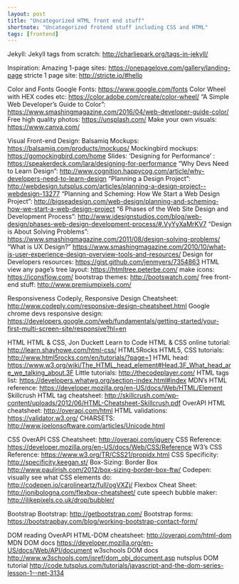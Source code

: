 ```yaml
---
layout: post
title: "Uncategorized HTML front end stuff"
shortnote: "Uncategorized frotend stuff including CSS and HTML"
tags: [frontend]
---
```


Jekyll:
Jekyll tags from scratch: http://charliepark.org/tags-in-jekyll/

Inspiration:
Amazing 1-page sites: https://onepagelove.com/gallery/landing-page
stricte 1 page site: http://stricte.io/#hello

Color and Fonts
Google Fonts: https://www.google.com/fonts
Color Wheel with HEX codes etc: https://color.adobe.com/create/color-wheel/
“A Simple Web Developer’s Guide to Color”: https://www.smashingmagazine.com/2016/04/web-developer-guide-color/
Free high quality photos: https://unsplash.com/
Make your own visuals: https://www.canva.com/

Visual Front-end Design:
Balsamiq Mockups: https://balsamiq.com/products/mockups/
Mockingbird mockups: https://gomockingbird.com/home
Slides: ‘Designing for Performance’ : https://speakerdeck.com/lara/designing-for-performance
“Why Devs Need to Learn Design”: http://www.cognition.happycog.com/article/why-developers-need-to-learn-design
“Planning a Design Project”: http://webdesign.tutsplus.com/articles/planning-a-design-project--webdesign-13277
“Planning and Scheming: How We Start a Web Design Project”: http://bigseadesign.com/web-design/planning-and-scheming-how-we-start-a-web-design-project
“6 Phases of the Web Site Design and Development Process”: http://www.idesignstudios.com/blog/web-design/phases-web-design-development-process/#.VyYyXaMrKV7
“Design is About Solving Problems”: https://www.smashingmagazine.com/2011/08/design-solving-problems/
“What is UX Design?” https://www.smashingmagazine.com/2010/10/what-is-user-experience-design-overview-tools-and-resources/
Design for Developers resources: https://gist.github.com/jenmyers/7354863
HTML view any page’s tree layout: https://htmltree.peterbe.com/
make icons: https://iconsflow.com/
bootstrap themes: http://bootswatch.com/
free front-end stuff: http://www.premiumpixels.com/

Responsiveness
Codeply, Responsive Design Cheatsheet: http://www.codeply.com/responsive-design-cheatsheet.html
Google chrome devs responsive design: https://developers.google.com/web/fundamentals/getting-started/your-first-multi-screen-site/responsive?hl=en

HTML
HTML & CSS, Jon Duckett
Learn to Code HTML & CSS online tutorial: http://learn.shayhowe.com/html-css/
HTML5Rocks HTML5, CSS tutorials: http://www.html5rocks.com/en/tutorials/?page=1
HTML head: https://www.w3.org/wiki/The_HTML_head_element#Head.3F_What_head_are_we_talking_about.3F
Little tutorials: http://thecodeplayer.com/
HTML tags list: https://developers.whatwg.org/section-index.html#index
MDN’s HTML reference: https://developer.mozilla.org/en-US/docs/Web/HTML/Element
Skillcrush HTML tag cheatsheet: http://skillcrush.com/wp-content/uploads/2012/06/HTML-Cheatsheet-Skillcrush.pdf
OverAPI HTML cheatsheet: http://overapi.com/html
HTML validations: https://validator.w3.org/
CHARSETS: http://www.joelonsoftware.com/articles/Unicode.html

CSS
OverAPI CSS Cheatsheet: http://overapi.com/jquery
CSS Reference: https://developer.mozilla.org/en-US/docs/Web/CSS/Reference
W3’s CSS Reference: https://www.w3.org/TR/CSS21/propidx.html
CSS Specificity: http://specificity.keegan.st/
Box-Sizing: Border Box http://www.paulirish.com/2012/box-sizing-border-box-ftw/
Codepen: visually see what CSS elements do: http://codepen.io/carolineartz/full/ogVXZj/
Flexbox Cheat Sheet: http://jonibologna.com/flexbox-cheatsheet/
cute speech bubble maker: http://ilikepixels.co.uk/drop/bubbler/

Bootstrap
Bootstrap: http://getbootstrap.com/
Bootstrap forms: https://bootstrapbay.com/blog/working-bootstrap-contact-form/


DOM reading
OverAPI HTML-DOM cheatsheet: http://overapi.com/html-dom
MDN DOM docs https://developer.mozilla.org/en-US/docs/Web/API/document
w3schools DOM docs http://www.w3schools.com/jsref/dom_obj_document.asp
nutsplus DOM tutorial http://code.tutsplus.com/tutorials/javascript-and-the-dom-series-lesson-1--net-3134

